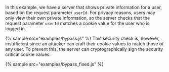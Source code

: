 In this example, we have a server that shows private information for a user, based on the request parameter `userId`. For privacy reasons, users may only view their own private information, so the server checks that the request parameter `userId` matches a cookie value for the user who is logged in.

{% sample src="examples/bypass.js" %}
This security check is, however, insufficient since an attacker can craft their cookie values to match those of any user. To prevent this, the server can cryptographically sign the security critical cookie values:

{% sample src="examples/bypass_fixed.js" %}

